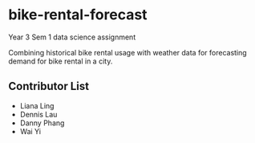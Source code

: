# bike-rental-forecast
Year 3 Sem 1 data science assignment

Combining historical bike rental usage with weather data for forecasting demand for bike rental in a city.


## Contributor List

- Liana Ling
- Dennis Lau
- Danny Phang
- Wai Yi 